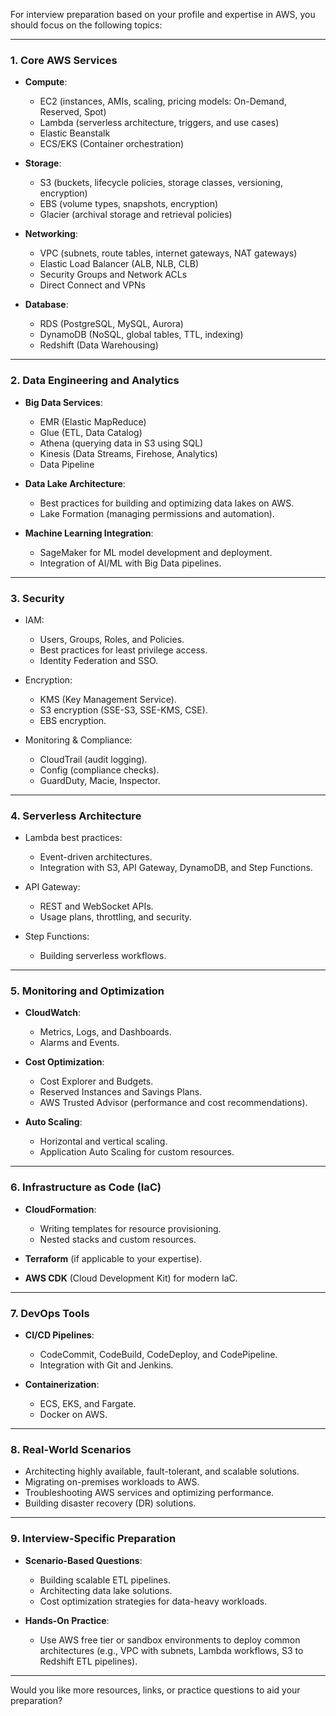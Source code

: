 For interview preparation based on your profile and expertise in AWS, you should focus on the following topics:

---

### **1. Core AWS Services**
- **Compute**: 
  - EC2 (instances, AMIs, scaling, pricing models: On-Demand, Reserved, Spot)
  - Lambda (serverless architecture, triggers, and use cases)
  - Elastic Beanstalk
  - ECS/EKS (Container orchestration)

- **Storage**:
  - S3 (buckets, lifecycle policies, storage classes, versioning, encryption)
  - EBS (volume types, snapshots, encryption)
  - Glacier (archival storage and retrieval policies)

- **Networking**:
  - VPC (subnets, route tables, internet gateways, NAT gateways)
  - Elastic Load Balancer (ALB, NLB, CLB)
  - Security Groups and Network ACLs
  - Direct Connect and VPNs

- **Database**:
  - RDS (PostgreSQL, MySQL, Aurora)
  - DynamoDB (NoSQL, global tables, TTL, indexing)
  - Redshift (Data Warehousing)

---

### **2. Data Engineering and Analytics**
- **Big Data Services**:
  - EMR (Elastic MapReduce)
  - Glue (ETL, Data Catalog)
  - Athena (querying data in S3 using SQL)
  - Kinesis (Data Streams, Firehose, Analytics)
  - Data Pipeline

- **Data Lake Architecture**:
  - Best practices for building and optimizing data lakes on AWS.
  - Lake Formation (managing permissions and automation).

- **Machine Learning Integration**:
  - SageMaker for ML model development and deployment.
  - Integration of AI/ML with Big Data pipelines.

---

### **3. Security**
- IAM:
  - Users, Groups, Roles, and Policies.
  - Best practices for least privilege access.
  - Identity Federation and SSO.

- Encryption:
  - KMS (Key Management Service).
  - S3 encryption (SSE-S3, SSE-KMS, CSE).
  - EBS encryption.

- Monitoring & Compliance:
  - CloudTrail (audit logging).
  - Config (compliance checks).
  - GuardDuty, Macie, Inspector.

---

### **4. Serverless Architecture**
- Lambda best practices:
  - Event-driven architectures.
  - Integration with S3, API Gateway, DynamoDB, and Step Functions.

- API Gateway:
  - REST and WebSocket APIs.
  - Usage plans, throttling, and security.

- Step Functions:
  - Building serverless workflows.

---

### **5. Monitoring and Optimization**
- **CloudWatch**:
  - Metrics, Logs, and Dashboards.
  - Alarms and Events.

- **Cost Optimization**:
  - Cost Explorer and Budgets.
  - Reserved Instances and Savings Plans.
  - AWS Trusted Advisor (performance and cost recommendations).

- **Auto Scaling**:
  - Horizontal and vertical scaling.
  - Application Auto Scaling for custom resources.

---

### **6. Infrastructure as Code (IaC)**
- **CloudFormation**:
  - Writing templates for resource provisioning.
  - Nested stacks and custom resources.

- **Terraform** (if applicable to your expertise).
- **AWS CDK** (Cloud Development Kit) for modern IaC.

---

### **7. DevOps Tools**
- **CI/CD Pipelines**:
  - CodeCommit, CodeBuild, CodeDeploy, and CodePipeline.
  - Integration with Git and Jenkins.

- **Containerization**:
  - ECS, EKS, and Fargate.
  - Docker on AWS.

---

### **8. Real-World Scenarios**
- Architecting highly available, fault-tolerant, and scalable solutions.
- Migrating on-premises workloads to AWS.
- Troubleshooting AWS services and optimizing performance.
- Building disaster recovery (DR) solutions.

---

### **9. Interview-Specific Preparation**
- **Scenario-Based Questions**:
  - Building scalable ETL pipelines.
  - Architecting data lake solutions.
  - Cost optimization strategies for data-heavy workloads.

- **Hands-On Practice**:
  - Use AWS free tier or sandbox environments to deploy common architectures (e.g., VPC with subnets, Lambda workflows, S3 to Redshift ETL pipelines).

---

Would you like more resources, links, or practice questions to aid your preparation?